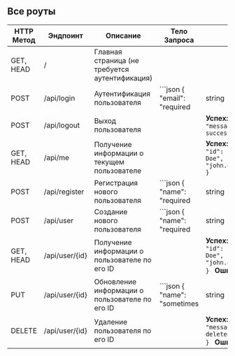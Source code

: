 ## Все роуты

| HTTP Метод | Эндпоинт          | Описание                                                              | Тело Запроса                                                                                  | Ответ                                                                                                              |
|------------|-------------------|-----------------------------------------------------------------------|------------------------------------------------------------------------------------------------|--------------------------------------------------------------------------------------------------------------------|
| GET, HEAD  | /                 | Главная страница (не требуется аутентификация)                        |                                                                                                |                                                                                                                    |
| POST       | /api/login        | Аутентификация пользователя                                           | ```json { "email": "required|string|email", "password": "required|string" } ```                | **Успех:** `200 OK` ```json { "access_token": "token_value", "token_type": "Bearer" } ``` **Ошибка:** `422, 401`   |
| POST       | /api/logout       | Выход пользователя                                                    |                                                                                                | **Успех:** `200 OK` ```json { "message": "Logged out successfully" } ```                                           |
| GET, HEAD  | /api/me           | Получение информации о текущем пользователе                           |                                                                                                | **Успех:** `200 OK` ```json { "id": 1, "name": "John Doe", "email": "john.doe@example.com" } ```                   |
| POST       | /api/register     | Регистрация нового пользователя                                       | ```json { "name": "required|string|max:255", "email": "required|string|email|max:255|unique:users", "password": "required|string|min:8|confirmed" } ``` | **Успех:** `201 Created` ```json { "user": { "id": 1, "name": "John Doe", "email": "john.doe@example.com" } } ``` **Ошибка:** `422` |
| POST       | /api/user         | Создание нового пользователя                                          | ```json { "name": "required|string|max:255", "email": "required|string|email|max:255|unique:users", "password": "required|string|min:8" } ``` | **Успех:** `201 Created` ```json { "id": 1, "name": "John Doe", "email": "john.doe@example.com" } ``` **Ошибка:** `422` |
| GET, HEAD  | /api/user/{id}    | Получение информации о пользователе по его ID                         |                                                                                                | **Успех:** `200 OK` ```json { "id": 1, "name": "John Doe", "email": "john.doe@example.com" } ``` **Ошибка:** `404` |
| PUT        | /api/user/{id}    | Обновление информации о пользователе по его ID                        | ```json { "name": "sometimes|string|max:255", "email": "sometimes|string|email|max:255|unique:users,email,{id}", "password": "sometimes|string|min:8" } ``` | **Успех:** `200 OK` ```json { "id": 1, "name": "John Doe", "email": "john.doe@example.com" } ``` **Ошибка:** `422` |
| DELETE     | /api/user/{id}    | Удаление пользователя по его ID                                       |                                                                                                | **Успех:** `200 OK` ```json { "message": "User deleted successfully." } ``` **Ошибка:** `404`                      |
